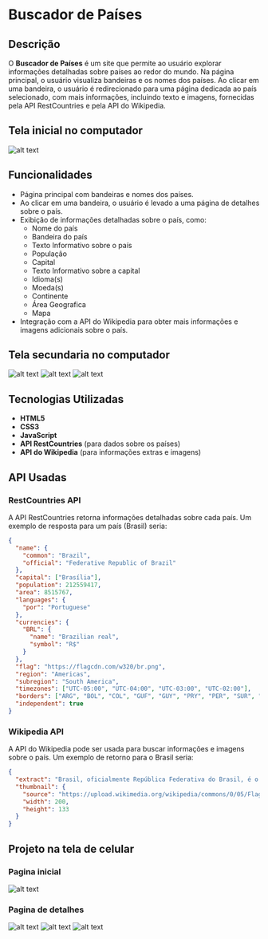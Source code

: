 # Buscador de Países

## Descrição

O **Buscador de Países** é um site que permite ao usuário explorar informações detalhadas sobre países ao redor do mundo. Na página principal, o usuário visualiza bandeiras e os nomes dos países. Ao clicar em uma bandeira, o usuário é redirecionado para uma página dedicada ao país selecionado, com mais informações, incluindo texto e imagens, fornecidas pela API RestCountries e pela API do Wikipedia.

## Tela inicial no computador
![alt text](/imagens-readme/image.png)

## Funcionalidades

- Página principal com bandeiras e nomes dos países.
- Ao clicar em uma bandeira, o usuário é levado a uma página de detalhes sobre o país.
- Exibição de informações detalhadas sobre o país, como:
  - Nome do país
  - Bandeira do país
  - Texto Informativo sobre o país
  - População
  - Capital
  - Texto Informativo sobre a capital
  - Idioma(s)
  - Moeda(s)
  - Continente
  - Área Geografica
  - Mapa
- Integração com a API do Wikipedia para obter mais informações e imagens adicionais sobre o país.

## Tela secundaria no computador
![alt text](/imagens-readme/image-2.png)
![alt text](/imagens-readme/image-3.png)
![alt text](/imagens-readme/image-4.png)

## Tecnologias Utilizadas

- **HTML5**
- **CSS3**
- **JavaScript**
- **API RestCountries** (para dados sobre os países)
- **API do Wikipedia** (para informações extras e imagens)

## API Usadas

### RestCountries API

A API RestCountries retorna informações detalhadas sobre cada país. Um exemplo de resposta para um país (Brasil) seria:

```json
{
  "name": {
    "common": "Brazil",
    "official": "Federative Republic of Brazil"
  },
  "capital": ["Brasília"],
  "population": 212559417,
  "area": 8515767,
  "languages": {
    "por": "Portuguese"
  },
  "currencies": {
    "BRL": {
      "name": "Brazilian real",
      "symbol": "R$"
    }
  },
  "flag": "https://flagcdn.com/w320/br.png",
  "region": "Americas",
  "subregion": "South America",
  "timezones": ["UTC-05:00", "UTC-04:00", "UTC-03:00", "UTC-02:00"],
  "borders": ["ARG", "BOL", "COL", "GUF", "GUY", "PRY", "PER", "SUR", "URY", "VEN"],
  "independent": true
}
```

### Wikipedia API

A API do Wikipedia pode ser usada para buscar informações e imagens sobre o país. Um exemplo de retorno para o Brasil seria:

```json
{
  "extract": "Brasil, oficialmente República Federativa do Brasil, é o maior país da América do Sul e da região da América Latina, sendo o quinto maior do mundo em área territorial, com 8 510 417,771 km², e o sétimo em população. É o único país na América onde se fala majoritariamente a língua portuguesa e o maior país lusófono do planeta, além de ser uma das nações mais multiculturais e etnicamente diversas, em decorrência da forte imigração oriunda de variados locais do mundo. Sua atual Constituição, promulgada em 1988, concebe o Brasil como uma república federativa presidencialista, formada pela união dos 26 estados, do Distrito Federal e dos 5 571 municípios.",
  "thumbnail": {
    "source": "https://upload.wikimedia.org/wikipedia/commons/0/05/Flag_of_Brazil.svg",
    "width": 200,
    "height": 133
  }
}
```

## Projeto na tela de celular
### Pagina inicial
![alt text](/imagens-readme/image-5.png)
### Pagina de detalhes
![alt text](/imagens-readme/image-1.png)
![alt text](/imagens-readme/image-6.png)
![alt text](/imagens-readme/image-7.png)